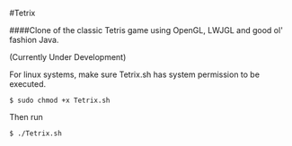 #Tetrix

####Clone of the classic Tetris game using OpenGL, LWJGL and good ol' fashion Java.


(Currently Under Development)

For linux systems, make sure Tetrix.sh has system permission to be executed.

`$ sudo chmod +x Tetrix.sh`

Then run

`$ ./Tetrix.sh`
